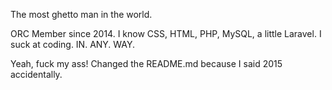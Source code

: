 The most ghetto man in the world.

 ORC Member since 2014. I know CSS, HTML, PHP, MySQL, a little Laravel. I suck at coding. IN. ANY. WAY.

Yeah, fuck my ass! Changed the README.md because I said 2015 accidentally.
